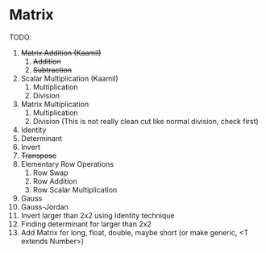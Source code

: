 # Matrix

TODO:

1. ~~Matrix Addition (Kaamil)~~
   1. ~~Addition~~
   1. ~~Subtraction~~
1. Scalar Multiplication (Kaamil)
   1. Multiplication
   1. Division
1. Matrix Multiplication
   1. Multiplication
   1. Division (This is not really clean cut like normal division, check first)
1. Identity
1. Determinant
1. Invert
1. ~~Transpose~~
1. Elementary Row Operations
   1. Row Swap
   1. Row Addition
   1. Row Scalar Multiplication
1. Gauss
1. Gauss-Jordan
1. Invert larger than 2x2 using Identity technique
1. Finding determinant for larger than 2x2
1. Add Matrix for long, float, double, maybe short (or make generic, \<T extends Number\>)
